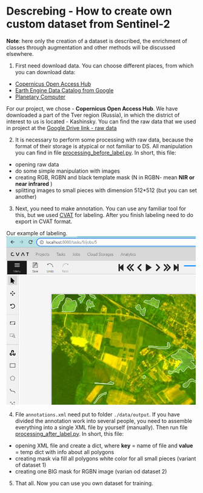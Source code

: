 # Descrebing - How to create own custom dataset from Sentinel-2

**Note**: here only the creation of a dataset is described, the enrichment of classes through augmentation and other methods will be discussed elsewhere.


1. First need download data. You can choose different places, from which you can download data:
* [Copernicus Open Access Hub](https://scihub.copernicus.eu/dhus/#/home)
* [Earth Engine Data Catalog from Google](https://developers.google.com/earth-engine/datasets/)
* [Planetary Computer](https://planetarycomputer.microsoft.com/catalog)

For our project, we chose - **Copernicus Open Access Hub**. We have downloaded a part of the Tver region (Russia), in which the district of interest to us is located - Kashinsky. You can find the raw data that we used in project at the [Google Drive link - raw data](https://drive.google.com/file/d/1cNIqu83s_tfcyiMj0WGQ9XLKQK_HzE76/view?usp=sharing)

2. It is necessary to perform some processing with raw data, because the format of their storage is atypical or not familiar to DS.
All manipulation you can find in file [processing_before_label.py](./data/processing_before_label.py). In short, this file:
* opening raw data
* do some simple manipulation with images
* creating RGB, RGBN and black template mask (N in RGBN- mean **NIR or near infrared** )
* splitting images to small pieces with dimension 512*512 (but you can set another)

3. Next, you need to make annotation. You can use any familiar tool for this, but we used [CVAT](https://www.cvat.ai/) for labeling. After you finish labeling need to do export in CVAT format.

Our example of labeling.
<a href="./helpers/example_3.png"><img src="./helpers/example_3.png" style="width: 500px; max-width: 100%; height: auto" title="Click for the larger version." /></a>

4. File `annotations.xml` need put to folder `./data/output`. If you have divided the annotation work into several people, you need to assemble everything into a single XML file by yourself (manually). Then run file [processing_after_label.py](./data/processing_after_label.py). In short, this file:
* opening XML file and create a dict, where **key** = name of file and **value** = temp dict with info about all polygons
* creating mask via fill all polygons white color for all small pieces (variant of dataset 1)
* creating one BIG mask for RGBN image (varian od dataset 2)

5. That all. Now you can use you own dataset for training.
